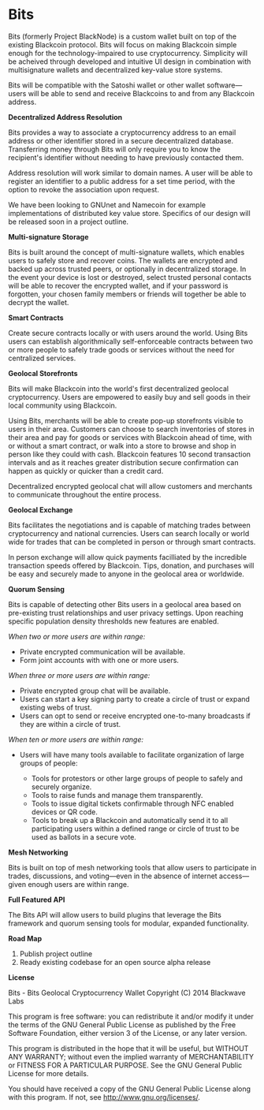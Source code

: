 Bits
====

Bits (formerly Project BlackNode) is a custom wallet built on top of the existing Blackcoin protocol. Bits will focus on making Blackcoin simple enough for the technology-impaired to use cryptocurrency. Simplicity will be acheived through developed and intuitive UI design in combination with multisignature wallets and decentralized key-value store systems. 

Bits will be compatible with the Satoshi wallet or other wallet software—users will be able to send and receive Blackcoins to and from any Blackcoin address.

**Decentralized Address Resolution**

Bits provides a way to associate a cryptocurrency address to an email address or other identifier stored in a secure decentralized database. Transferring money through Bits will only require you to know the recipient's identifier without needing to have previously contacted them.

Address resolution will work similar to domain names. A user will be able to register an identifier to a public address for a set time period, with the option to revoke the association upon request.

We have been looking to GNUnet and Namecoin for example implementations of distributed key value store. Specifics of our design will be released soon in a project outline.

**Multi-signature Storage**

Bits is built around the concept of multi-signature wallets, which enables users to safely store and recover coins. The wallets are encrypted and backed up across trusted peers, or optionally in decentralized storage. In the event your device is lost or destroyed, select trusted personal contacts will be able to recover the encrypted wallet, and if your password is forgotten, your chosen family members or friends will together be able to decrypt the wallet.

**Smart Contracts**

Create secure contracts locally or with users around the world. Using Bits users can establish algorithmically self-enforceable contracts between two or more people to safely trade goods or services without the need for centralized services.

**Geolocal Storefronts**

Bits will make Blackcoin into the world's first decentralized geolocal cryptocurrency. Users are empowered to easily buy and sell goods in their local community using Blackcoin.

Using Bits, merchants will be able to create pop-up storefronts visible to users in their area. Customers can choose to search inventories of stores in their area and pay for goods or services with Blackcoin ahead of time, with or without a smart contract, or walk into a store to browse and shop in person like they could with cash. Blackcoin features 10 second transaction intervals and as it reaches greater distribution secure confirmation can happen as quickly or quicker than a credit card.

Decentralized encrypted geolocal chat will allow customers and merchants to communicate throughout the entire process.

**Geolocal Exchange**

Bits facilitates the negotiations and is capable of matching trades between cryptocurrency and national currencies. Users can search locally or world wide for trades that can be completed in person or through smart contracts.

In person exchange will allow quick payments facilliated by the incredible transaction speeds offered by Blackcoin. Tips, donation, and purchases will be easy and securely made to anyone in the geolocal area or worldwide.

**Quorum Sensing**

Bits is capable of detecting other Bits users in a geolocal area based on pre-existing trust relationships and user privacy settings. Upon reaching specific population density thresholds new features are enabled.

*When two or more users are within range:*

* Private encrypted communication will be available.
* Form joint accounts with with one or more users.

*When three or more users are within range:*

* Private encrypted group chat will be available.
* Users can start a key signing party to create a circle of trust or expand existing webs of trust.
* Users can opt to send or receive encrypted one-to-many broadcasts if they are within a circle of trust.

*When ten or more users are within range:*

* Users will have many tools available to facilitate organization of large groups of people:

  * Tools for protestors or other large groups of people to safely and securely organize.
  * Tools to raise funds and manage them transparently.
  * Tools to issue digital tickets confirmable through NFC enabled devices or QR code.
  * Tools to break up a Blackcoin and automatically send it to all participating users within a defined range or circle of trust to be used as ballots in a secure vote.

**Mesh Networking**

Bits is built on top of mesh networking tools that allow users to participate in trades, discussions, and voting—even in the absence of internet access—given enough users are within range.

**Full Featured API**

The Bits API will allow users to build plugins that leverage the Bits framework and quorum sensing tools for modular, expanded functionality.

**Road Map**

1. Publish project outline
2. Ready existing codebase for an open source alpha release

**License**

Bits - Bits Geolocal Cryptocurrency Wallet
Copyright (C) 2014 Blackwave Labs

This program is free software: you can redistribute it and/or modify
it under the terms of the GNU General Public License as published by
the Free Software Foundation, either version 3 of the License, or
any later version.

This program is distributed in the hope that it will be useful,
but WITHOUT ANY WARRANTY; without even the implied warranty of
MERCHANTABILITY or FITNESS FOR A PARTICULAR PURPOSE.  See the
GNU General Public License for more details.

You should have received a copy of the GNU General Public License
along with this program.  If not, see <http://www.gnu.org/licenses/>.
